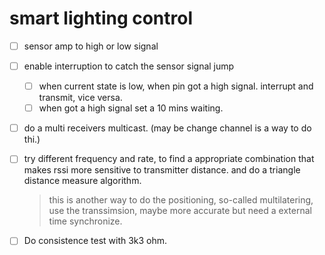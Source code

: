 # smart lighting control

- [ ] sensor amp to high or low signal
- [ ] enable interruption to catch the sensor signal jump
  - [ ] when current state is low, when pin got a high signal. interrupt and transmit, vice versa.
  - [ ] when got a high signal set a 10 mins waiting.
- [ ] do a multi receivers multicast. (may be change channel is a way to do thi.)
- [ ] try different frequency and rate, to find a appropriate combination that makes rssi more sensitive to transmitter distance. and do a triangle distance measure algorithm.
  > this is another way to do the positioning, so-called multilatering, use the transsimsion, maybe more accurate but need a external time synchronize.

- [ ] Do consistence test with 3k3 ohm.
